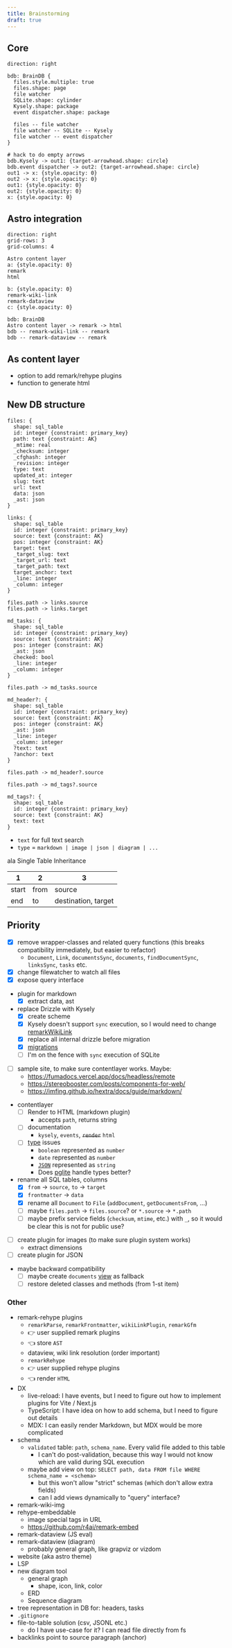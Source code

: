 ```yaml
---
title: Brainstorming
draft: true
---
```


## Core

```d2
direction: right

bdb: BrainDB {
  files.style.multiple: true
  files.shape: page
  file watcher
  SQLite.shape: cylinder
  Kysely.shape: package
  event dispatcher.shape: package

  files -- file watcher
  file watcher -- SQLite -- Kysely
  file watcher -- event dispatcher
}

# hack to do empty arrows
bdb.Kysely -> out1: {target-arrowhead.shape: circle}
bdb.event dispatcher -> out2: {target-arrowhead.shape: circle}
out1 -> x: {style.opacity: 0}
out2 -> x: {style.opacity: 0}
out1: {style.opacity: 0}
out2: {style.opacity: 0}
x: {style.opacity: 0}
```

## Astro integration

```d2
direction: right
grid-rows: 3
grid-columns: 4

Astro content layer
a: {style.opacity: 0}
remark
html

b: {style.opacity: 0}
remark-wiki-link
remark-dataview
c: {style.opacity: 0}

bdb: BrainDB
Astro content layer -> remark -> html
bdb -- remark-wiki-link -- remark
bdb -- remark-dataview -- remark
```

## As content layer

- option to add remark/rehype plugins
- function to generate html

## New DB structure

```d2
files: {
  shape: sql_table
  id: integer {constraint: primary_key}
  path: text {constraint: AK}
  _mtime: real
  _checksum: integer
  _cfghash: integer
  _revision: integer
  type: text
  updated_at: integer
  slug: text
  url: text
  data: json
  _ast: json
}

links: {
  shape: sql_table
  id: integer {constraint: primary_key}
  source: text {constraint: AK}
  pos: integer {constraint: AK}
  target: text
  _target_slug: text
  _target_url: text
  _target_path: text
  target_anchor: text
  _line: integer
  _column: integer
}

files.path -> links.source
files.path -> links.target

md_tasks: {
  shape: sql_table
  id: integer {constraint: primary_key}
  source: text {constraint: AK}
  pos: integer {constraint: AK}
  _ast: json
  checked: bool
  _line: integer
  _column: integer
}

files.path -> md_tasks.source

md_header?: {
  shape: sql_table
  id: integer {constraint: primary_key}
  source: text {constraint: AK}
  pos: integer {constraint: AK}
  _ast: json
  _line: integer
  _column: integer
  ?text: text
  ?anchor: text
}

files.path -> md_header?.source

files.path -> md_tags?.source

md_tags?: {
  shape: sql_table
  id: integer {constraint: primary_key}
  source: text {constraint: AK}
  text: text
}
```

- `text` for full text search
- `type` = `markdown | image | json | diagram | ...`

ala Single Table Inheritance

| 1     | 2    | 3                   |
| ----- | ---- | ------------------- |
| start | from | source              |
| end   | to   | destination, target |

## Priority

- [x] remove wrapper-classes and related query functions (this breaks compatibility immediately, but easier to refactor)
  - `Document`, `Link`, `documentsSync`, `documents`, `findDocumentSync`, `linksSync`, `tasks` etc.
- [x] change filewatcher to watch all files
- [x] expose query interface
- plugin for markdown
  - [x] extract data, ast
- replace Drizzle with Kysely
  - [x] create scheme
  - [x] Kysely doesn't support `sync` execution, so I would need to change [remarkWikiLink](packages/astro/src/remarkWikiLink.ts)
  - [x] replace all internal drizzle before migration
  - [x] [migrations](https://kysely.dev/docs/migrations)
  - [ ] I'm on the fence with `sync` execution of SQLite
- [ ] sample site, to make sure contentlayer works. Maybe:
  - https://fumadocs.vercel.app/docs/headless/remote
  - https://stereobooster.com/posts/components-for-web/
  - https://imfing.github.io/hextra/docs/guide/markdown/
- contentlayer
  - [ ] Render to HTML (markdown plugin)
    - accepts `path`, returns string
  - [ ] documentation
    - `kysely`, `events`, ~~`render`~~ `html`
  - [ ] [type](https://www.sqlite.org/datatype3.html) issues
    - `boolean` represented as `number`
    - `date` represented as `number`
    - [`JSON`](https://github.com/WiseLibs/better-sqlite3/issues/99) represented as `string`
    - Does [pglite](https://github.com/dnlsandiego/kysely-pglite) handle types better?
- rename all SQL tables, columns
  - [x] `from` -> `source`, `to` -> `target`
  - [x] `frontmatter` -> `data`
  - [x] rename all `Document` to `File` (`addDocument`, `getDocumentsFrom`, ...)
  - [ ] maybe `files.path` -> `files.source`? or `*.source` -> `*.path`
  - [ ] maybe prefix service fields (`checksum`, `mtime`, etc.) with `_`, so it would be clear this is not for public use?
- [ ] create plugin for images (to make sure plugin system works)
  - extract dimensions
- [ ] create plugin for JSON
- maybe backward compatibility
  - [ ] maybe create `documents` [view](https://orm.drizzle.team/docs/views) as fallback
  - [ ] restore deleted classes and methods (from 1-st item)

### Other

- remark-rehype plugins
  - `remarkParse`, `remarkFrontmatter`, `wikiLinkPlugin`, `remarkGfm`
  - 👉 user supplied remark plugins
  - 👈 store `AST`
  - dataview, wiki link resolution (order important)
  - `remarkRehype`
  - 👉 user supplied rehype plugins
  - 👈 render `HTML`
- DX
  - live-reload: I have events, but I need to figure out how to implement plugins for Vite / Next.js
  - TypeScript: I have idea on how to add schema, but I need to figure out details
  - MDX: I can easily render Markdown, but MDX would be more complicated
- schema
  - `validated` table: `path`, `schema_name`. Every valid file added to this table
    - I can't do post-validation, because this way I would not know which are valid during SQL execution
  - maybe add view on top: `SELECT path, data FROM file WHERE schema_name = <schema>`
    - but this won't allow "strict" schemas (which don't allow extra fields)
    - can I add views dynamically to "query" interface?
- remark-wiki-img
- rehype-embeddable
  - image special tags in URL
  - https://github.com/r4ai/remark-embed
- remark-dataview (JS eval)
- remark-dataview (diagram)
  - probably general graph, like grapviz or vizdom
- website (aka astro theme)
- LSP
- new diagram tool
  - general graph
    - shape, icon, link, color
  - ERD
  - Sequence diagram
- tree representation in DB for: headers, tasks
- `.gitignore`
- file-to-table solution (csv, JSONL etc.)
  - do I have use-case for it? I can read file directly from fs
- backlinks point to source paragraph (anchor)
